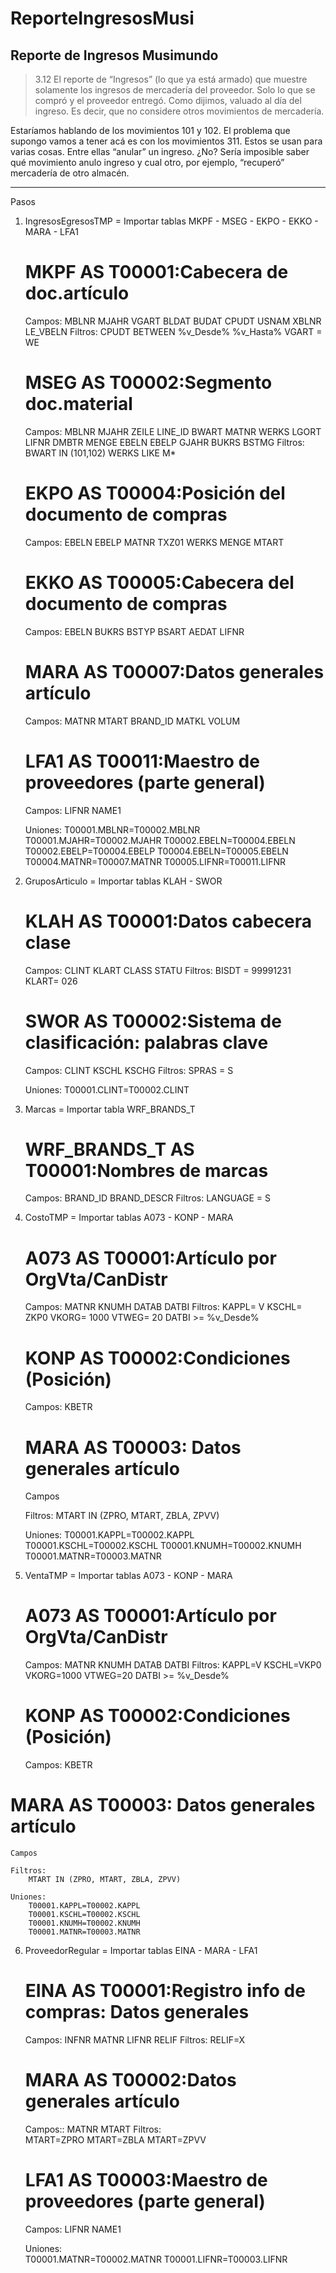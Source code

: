 # ReporteIngresosMusi
## Reporte de Ingresos Musimundo

> 3.12
El reporte de “Ingresos” (lo que ya está armado) que muestre solamente los ingresos de mercadería del proveedor. Solo lo que se compró y el proveedor entregó. Como dijimos, valuado al día del ingreso.
Es decir, que no considere otros movimientos de mercadería. 

Estaríamos hablando de los movimientos 101 y 102. El problema que supongo vamos a tener acá es con los movimientos 311. Estos se usan para varias cosas. Entre ellas “anular” un ingreso. ¿No? Sería imposible saber qué movimiento anulo ingreso y cual otro, por ejemplo, “recuperó” mercadería de otro almacén.

---

Pasos
1. IngresosEgresosTMP = Importar tablas MKPF - MSEG - EKPO - EKKO - MARA - LFA1
   # MKPF AS T00001:Cabecera de doc.artículo
    Campos:
        MBLNR MJAHR VGART BLDAT BUDAT CPUDT USNAM XBLNR LE_VBELN
    Filtros:
        CPUDT BETWEEN %v_Desde% %v_Hasta%
        VGART = WE

   # MSEG AS T00002:Segmento doc.material
    Campos:
        MBLNR MJAHR ZEILE LINE_ID BWART MATNR WERKS LGORT LIFNR DMBTR MENGE EBELN EBELP GJAHR BUKRS BSTMG
    Filtros:
        BWART IN (101,102)
        WERKS LIKE M*
    
   # EKPO AS T00004:Posición del documento de compras
    Campos:
        EBELN EBELP MATNR TXZ01 WERKS MENGE MTART

   # EKKO AS T00005:Cabecera del documento de compras
    Campos:
        EBELN BUKRS BSTYP BSART AEDAT LIFNR

   # MARA AS T00007:Datos generales artículo
    Campos:
    MATNR MTART BRAND_ID MATKL VOLUM
    
   # LFA1 AS T00011:Maestro de proveedores (parte general)
    Campos:
        LIFNR NAME1
    
    Uniones:
        T00001.MBLNR=T00002.MBLNR
        T00001.MJAHR=T00002.MJAHR
        T00002.EBELN=T00004.EBELN
        T00002.EBELP=T00004.EBELP
        T00004.EBELN=T00005.EBELN
        T00004.MATNR=T00007.MATNR
        T00005.LIFNR=T00011.LIFNR

2. GruposArticulo = Importar tablas KLAH - SWOR
   # KLAH AS T00001:Datos cabecera clase
    Campos:
        CLINT KLART CLASS STATU
    Filtros:
        BISDT = 99991231
        KLART= 026
    
   # SWOR AS T00002:Sistema de clasificación: palabras clave
    Campos:
        CLINT KSCHL KSCHG
    Filtros:
        SPRAS = S
    
    Uniones:
        T00001.CLINT=T00002.CLINT

3. Marcas = Importar tabla WRF_BRANDS_T
   # WRF_BRANDS_T AS T00001:Nombres de marcas
    Campos:
        BRAND_ID BRAND_DESCR
    Filtros:
        LANGUAGE = S

4. CostoTMP = Importar tablas A073 - KONP - MARA
   # A073 AS T00001:Artículo por OrgVta/CanDistr
    Campos:
        MATNR KNUMH DATAB DATBI
    Filtros:
        KAPPL= V
        KSCHL= ZKP0
        VKORG= 1000
        VTWEG= 20
        DATBI >= %v_Desde%
    
   # KONP AS T00002:Condiciones (Posición)
    Campos:
        KBETR
   # MARA AS T00003: Datos generales artículo
    Campos 
        
    Filtros:
        MTART IN (ZPRO, MTART, ZBLA, ZPVV)

    Uniones:
        T00001.KAPPL=T00002.KAPPL
        T00001.KSCHL=T00002.KSCHL
        T00001.KNUMH=T00002.KNUMH
        T00001.MATNR=T00003.MATNR

5.  VentaTMP = Importar tablas A073 - KONP - MARA     
    # A073 AS T00001:Artículo por OrgVta/CanDistr
    Campos:
        MATNR KNUMH DATAB DATBI
    Filtros:
        KAPPL=V
        KSCHL=VKP0
        VKORG=1000
        VTWEG=20
        DATBI >= %v_Desde%
    
    # KONP AS T00002:Condiciones (Posición)
    Campos:
        KBETR
   # MARA AS T00003: Datos generales artículo
    Campos 
        
    Filtros:
        MTART IN (ZPRO, MTART, ZBLA, ZPVV)

    Uniones:
        T00001.KAPPL=T00002.KAPPL
        T00001.KSCHL=T00002.KSCHL
        T00001.KNUMH=T00002.KNUMH
        T00001.MATNR=T00003.MATNR

6.  ProveedorRegular = Importar tablas EINA - MARA - LFA1
    # EINA AS T00001:Registro info de compras: Datos generales
    Campos:
        INFNR MATNR LIFNR RELIF
    Filtros:
        RELIF=X

    # MARA AS T00002:Datos generales artículo
    Campos::
        MATNR MTART
    Filtros:        
        MTART=ZPRO
        MTART=ZBLA
        MTART=ZPVV

    # LFA1 AS T00003:Maestro de proveedores (parte general)
    Campos:
        LIFNR NAME1

    Uniones:   
        T00001.MATNR=T00002.MATNR
        T00001.LIFNR=T00003.LIFNR

